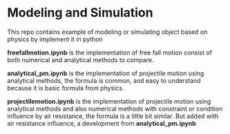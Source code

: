 # Modeling and Simulation
This repo contains example of modeling or simulating object based on physics by implement it in python


**freefallmotion.ipynb** is the implementation of free fall motion consist
of both numerical and analytical methods to compare.

**analytical_pm.ipynb** is the implementation of projectile motion using
analytical methods, the formula is common, and easy to understand because
it is basic formula from physics.

**projectilemotion.ipynb** is the implementation of projectile motion using
analytical methods and also numerical methods with constraint or condition
influence by air resistance, the formula is a little bit similar. But
added with air resistance influence, a development from **analytical_pm.ipynb**
